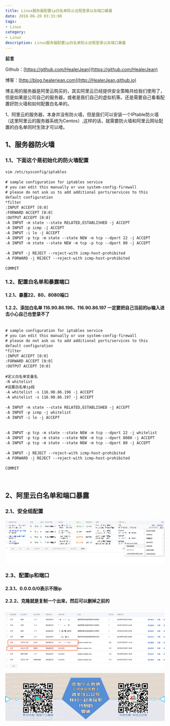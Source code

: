 ```yaml
---
title: Linux服务器配置ip白名单防止远程登录以及端口暴露
date: 2018-06-20 03:33:00
tags: 
- Linux
category: 
- Linux
description: Linux服务器配置ip白名单防止远程登录以及端口暴露
---
```

**前言**     

 Github：[https://github.com/HealerJean](https://github.com/HealerJean)         

 博客：[http://blog.healerjean.com](http://HealerJean.github.io)           



博主用的服务器是阿里云购买的，其实阿里云已经提供安全策略共给我们使用了，但是如果是公司自己的服务器，或者是我们自己的虚拟机等。还是需要自己看看配置好防火墙和如何配置白名单的。

1、阿里云的服务器，本身并没有防火墙，但是我们可以安装一个IPtable防火墙（这里阿里云的服务器系统为Centos）,这样的话，就需要防火墙和阿里云网址配置的白名单同时生效才可以喽。

## 1、服务器防火墙

### 1.1、下面这个是初始化的防火墙配置

```
vim /etc/sysconfig/iptables

# sample configuration for iptables service
# you can edit this manually or use system-config-firewall
# please do not ask us to add additional ports/services to this default configuration
*filter
:INPUT ACCEPT [0:0]
:FORWARD ACCEPT [0:0]
:OUTPUT ACCEPT [0:0]
-A INPUT -m state --state RELATED,ESTABLISHED -j ACCEPT
-A INPUT -p icmp -j ACCEPT
-A INPUT -i lo -j ACCEPT
-A INPUT -p tcp -m state --state NEW -m tcp --dport 22 -j ACCEPT
-A INPUT -m state --state NEW -m tcp -p tcp --dport 80 -j ACCEPT 

-A INPUT -j REJECT --reject-with icmp-host-prohibited
-A FORWARD -j REJECT --reject-with icmp-host-prohibited

COMMIT
```

### 1.2、配置白名单和暴露端口

#### 1.2.1、暴露22、80、8080端口
#### 1.2.2、添加白名单 116.90.86.196、116.90.86.197 一定要把自己当前的ip输入进去小心自己也登录不了

```

# sample configuration for iptables service
# you can edit this manually or use system-config-firewall
# please do not ask us to add additional ports/services to this default configuration
*filter
:INPUT ACCEPT [0:0]
:FORWARD ACCEPT [0:0]
:OUTPUT ACCEPT [0:0]

#定义白名单变量名
-N whitelist
#设置白名单ip段
-A whitelist -s 116.90.86.196 -j ACCEPT
-A whitelist -s 116.90.86.197 -j ACCEPT

-A INPUT -m state --state RELATED,ESTABLISHED -j ACCEPT
-A INPUT -p icmp -j whitelist
-A INPUT -i lo -j ACCEPT


-A INPUT -p tcp -m state --state NEW -m tcp --dport 22 -j whitelist
-A INPUT -p tcp -m state --state NEW -m tcp --dport 8080 -j ACCEPT
-A INPUT -p tcp -m state --state NEW -m tcp --dport 80 -j ACCEPT

-A INPUT -j REJECT --reject-with icmp-host-prohibited
-A FORWARD -j REJECT --reject-with icmp-host-prohibited

COMMIT



```


## 2、阿里云白名单和端口暴露

### 2.1、安全组配置

![WX20180625-150112@2x](https://raw.githubusercontent.com/HealerJean/HealerJean.github.io/master/blogImages/WX20180625-150112@2x.png)

### 2.3、配置ip和端口

#### 2.3.1、0.0.0.0/0表示不限ip
#### 2.2.2、克隆就是复制一个出来，然后可以删掉之前的

![WX20180625-150357@2x](https://raw.githubusercontent.com/HealerJean/HealerJean.github.io/master/blogImages/WX20180625-150357@2x.png)



![ContactAuthor](https://raw.githubusercontent.com/HealerJean/HealerJean.github.io/master/assets/img/artical_bottom.jpg)




<!-- Gitalk 评论 start  -->

<link rel="stylesheet" href="https://unpkg.com/gitalk/dist/gitalk.css">
<script src="https://unpkg.com/gitalk@latest/dist/gitalk.min.js"></script> 
<div id="gitalk-container"></div>    
 <script type="text/javascript">
    var gitalk = new Gitalk({
		clientID: `1d164cd85549874d0e3a`,
		clientSecret: `527c3d223d1e6608953e835b547061037d140355`,
		repo: `HealerJean.github.io`,
		owner: 'HealerJean',
		admin: ['HealerJean'],
		id: 'WFpcT6MqL2RLqqSr',
    });
    gitalk.render('gitalk-container');
</script> 

<!-- Gitalk end -->

